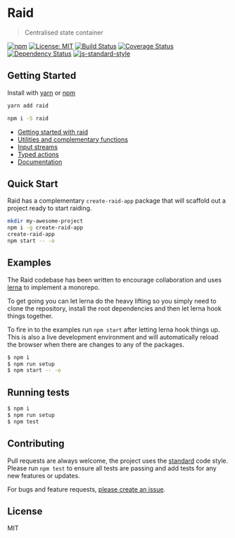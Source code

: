 # Raid

> Centralised state container

[![npm](https://img.shields.io/npm/v/raid.svg?style=flat)](https://www.npmjs.com/package/raid)
[![License: MIT](https://img.shields.io/badge/License-MIT-yellow.svg)](https://opensource.org/licenses/MIT)
[![Build Status](https://travis-ci.org/mattstyles/raid.svg?branch=master)](https://travis-ci.org/mattstyles/raid)
[![Coverage Status](https://coveralls.io/repos/mattstyles/raid/badge.svg?branch=master&service=github)](https://coveralls.io/github/mattstyles/raid?branch=master)
[![Dependency Status](https://david-dm.org/mattstyles/raid.svg)](https://david-dm.org/mattstyles/raid)
[![js-standard-style](https://img.shields.io/badge/code%20style-standard-brightgreen.svg)](http://standardjs.com/)

## Getting Started

Install with [yarn](https://yarnpkg.com) or [npm](https://npmjs.com)

```sh
yarn add raid
```

```sh
npm i -S raid
```

* [Getting started with raid](https://github.com/mattstyles/raid/tree/master/packages/raid)
* [Utilities and complementary functions](https://github.com/mattstyles/raid/tree/master/packages/raid-addons)
* [Input streams](https://github.com/mattstyles/raid/tree/master/packages/raid-streams)
* [Typed actions](https://github.com/mattstyles/raid/tree/master/packages/raid-fl)
* [Documentation](https://mattstyles.github.io/raid/)

## Quick Start

Raid has a complementary `create-raid-app` package that will scaffold out a project ready to start raiding.

```sh
mkdir my-awesome-project
npm i -g create-raid-app
create-raid-app
npm start -- -o
```

## Examples

The Raid codebase has been written to encourage collaboration and uses [lerna](https://lernajs.io/) to implement a monorepo.

To get going you can let lerna do the heavy lifting so you simply need to clone the repository, install the root dependencies and then let lerna hook things together.

To fire in to the examples run `npm start` after letting lerna hook things up. This is also a live development environment and will automatically reload the browser when there are changes to any of the packages.

```sh
$ npm i
$ npm run setup
$ npm start -- -o
```

## Running tests

```sh
$ npm i
$ npm run setup
$ npm test
```

## Contributing

Pull requests are always welcome, the project uses the [standard](http://standardjs.com) code style. Please run `npm test` to ensure all tests are passing and add tests for any new features or updates.

For bugs and feature requests, [please create an issue](https://github.com/mattstyles/raid/issues).

## License

MIT
